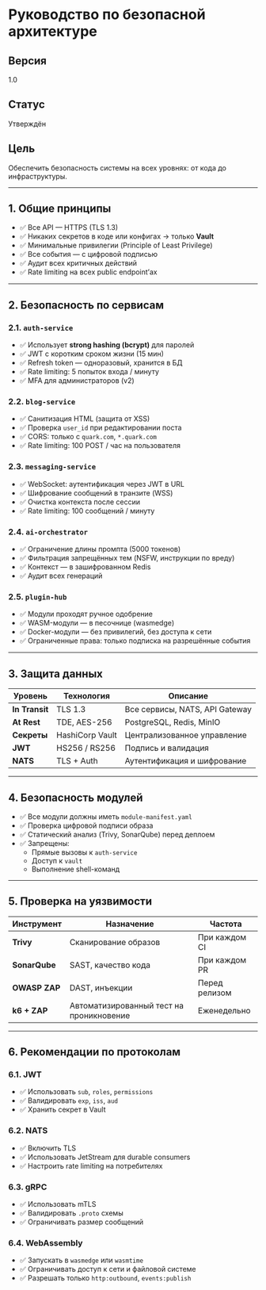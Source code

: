﻿# Руководство по безопасной архитектуре

## Версия
1.0

## Статус
Утверждён

## Цель
Обеспечить безопасность системы на всех уровнях: от кода до инфраструктуры.

---

## 1. Общие принципы

- ✅ Все API — HTTPS (TLS 1.3)
- ✅ Никаких секретов в коде или конфигах → только **Vault**
- ✅ Минимальные привилегии (Principle of Least Privilege)
- ✅ Все события — с цифровой подписью
- ✅ Аудит всех критичных действий
- ✅ Rate limiting на всех public endpoint’ах

---

## 2. Безопасность по сервисам

### 2.1. `auth-service`
- ✅ Использует **strong hashing (bcrypt)** для паролей
- ✅ JWT с коротким сроком жизни (15 мин)
- ✅ Refresh token — одноразовый, хранится в БД
- ✅ Rate limiting: 5 попыток входа / минуту
- ✅ MFA для администраторов (v2)

### 2.2. `blog-service`
- ✅ Санитизация HTML (защита от XSS)
- ✅ Проверка `user_id` при редактировании поста
- ✅ CORS: только с `quark.com`, `*.quark.com`
- ✅ Rate limiting: 100 POST / час на пользователя

### 2.3. `messaging-service`
- ✅ WebSocket: аутентификация через JWT в URL
- ✅ Шифрование сообщений в транзите (WSS)
- ✅ Очистка контекста после сессии
- ✅ Rate limiting: 100 сообщений / минуту

### 2.4. `ai-orchestrator`
- ✅ Ограничение длины промпта (5000 токенов)
- ✅ Фильтрация запрещённых тем (NSFW, инструкции по вреду)
- ✅ Контекст — в зашифрованном Redis
- ✅ Аудит всех генераций

### 2.5. `plugin-hub`
- ✅ Модули проходят ручное одобрение
- ✅ WASM-модули — в песочнице (wasmedge)
- ✅ Docker-модули — без привилегий, без доступа к сети
- ✅ Ограниченные права: только подписка на разрешённые события

---

## 3. Защита данных

| Уровень | Технология | Описание |
|--------|-----------|---------|
| **In Transit** | TLS 1.3 | Все сервисы, NATS, API Gateway |
| **At Rest** | TDE, AES-256 | PostgreSQL, Redis, MinIO |
| **Секреты** | HashiCorp Vault | Централизованное управление |
| **JWT** | HS256 / RS256 | Подпись и валидация |
| **NATS** | TLS + Auth | Аутентификация и шифрование |

---

## 4. Безопасность модулей

- ✅ Все модули должны иметь `module-manifest.yaml`
- ✅ Проверка цифровой подписи образа
- ✅ Статический анализ (Trivy, SonarQube) перед деплоем
- ✅ Запрещены:
  - Прямые вызовы к `auth-service`
  - Доступ к `vault`
  - Выполнение shell-команд

---

## 5. Проверка на уязвимости

| Инструмент | Назначение | Частота |
|----------|-----------|--------|
| **Trivy** | Сканирование образов | При каждом CI |
| **SonarQube** | SAST, качество кода | При каждом PR |
| **OWASP ZAP** | DAST, инъекции | Перед релизом |
| **k6 + ZAP** | Автоматизированный тест на проникновение | Еженедельно |

---

## 6. Рекомендации по протоколам

### 6.1. JWT
- ✅ Использовать `sub`, `roles`, `permissions`
- ✅ Валидировать `exp`, `iss`, `aud`
- ✅ Хранить секрет в Vault

### 6.2. NATS
- ✅ Включить TLS
- ✅ Использовать JetStream для durable consumers
- ✅ Настроить rate limiting на потребителях

### 6.3. gRPC
- ✅ Использовать mTLS
- ✅ Валидировать `.proto` схемы
- ✅ Ограничивать размер сообщений

### 6.4. WebAssembly
- ✅ Запускать в `wasmedge` или `wasmtime`
- ✅ Ограничивать доступ к сети и файловой системе
- ✅ Разрешать только `http:outbound`, `events:publish`